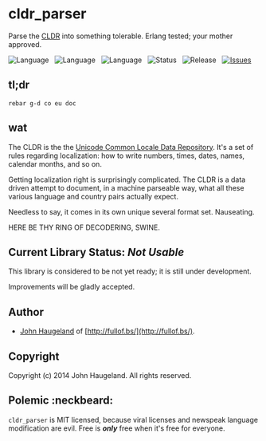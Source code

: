 cldr_parser
===========

Parse the [CLDR](http://cldr.unicode.org/) into something tolerable. Erlang tested; your mother approved.

![Language](http://img.shields.io/badge/Language-JavaScript-000000.svg) &nbsp;
![Language](http://img.shields.io/badge/Platform-NPM-000000.svg) &nbsp;
![Language](http://img.shields.io/badge/License-MIT-000055.svg) &nbsp;
![Status](http://img.shields.io/travis/StoneCypher/DeepakChopra_NodeJS.svg) &nbsp;
![Release](http://img.shields.io/github/release/StoneCypher/DeepakChopra_NodeJS.svg) &nbsp;
[![Issues](http://img.shields.io/github/issues/StoneCypher/DeepakChopra_NodeJS.svg)](https://github.com/StoneCypher/DeepakChopra_NodeJS/issues)





tl;dr
-----

`rebar g-d co eu doc`




wat
---

The CLDR is the the [Unicode Common Locale Data Repository](http://cldr.unicode.org/).
It's a set of rules regarding localization: how to write numbers, times, dates, names,
calendar months, and so on.

Getting localization right is surprisingly complicated.  The CLDR is a data driven
attempt to document, in a machine parseable way, what all these various language and
country pairs actually expect.

Needless to say, it comes in its own unique several format set.  Nauseating.

HERE BE THY RING OF DECODERING, SWINE.





Current Library Status: *Not Usable*
--------------------------------

This library is considered to be not yet ready; it is still under development.

Improvements will be gladly accepted.



Author
------

* [John Haugeland](mailto:stonecypher@gmail.com) of [http://fullof.bs/](http://fullof.bs/).



Copyright
---------

Copyright (c) 2014 John Haugeland.  All rights reserved.



Polemic :neckbeard:
-------------------

`cldr_parser` is MIT licensed, because viral licenses and newspeak language modification are evil.  Free is ***only*** free when it's free for everyone.
